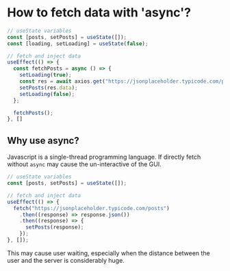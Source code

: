 # How to fetch data with 'async'?

```jsx
// useState variables
const [posts, setPosts] = useState([]);
const [loading, setLoading] = useState(false);

// fetch and inject data
useEffect(() => {
  const fetchPosts = async () => {
    setLoading(true);
    const res = await axios.get("https://jsonplaceholder.typicode.com/posts");
    setPosts(res.data);
    setLoading(false);
  };

  fetchPosts();
}, []
```

## Why use async?

Javascript is a single-thread programming language. If directly fetch without `async` may cause the un-interactive of the GUI.

```jsx
// useState variables
const [posts, setPosts] = useState([]);

// fetch and inject data
useEffect(() => {
  fetch("https://jsonplaceholder.typicode.com/posts")
    .then((response) => response.json())
    .then((response) => {
      setPosts(response);
    });
}, []);
```

This may cause user waiting, especially when the distance between the user and the server is considerably huge.
